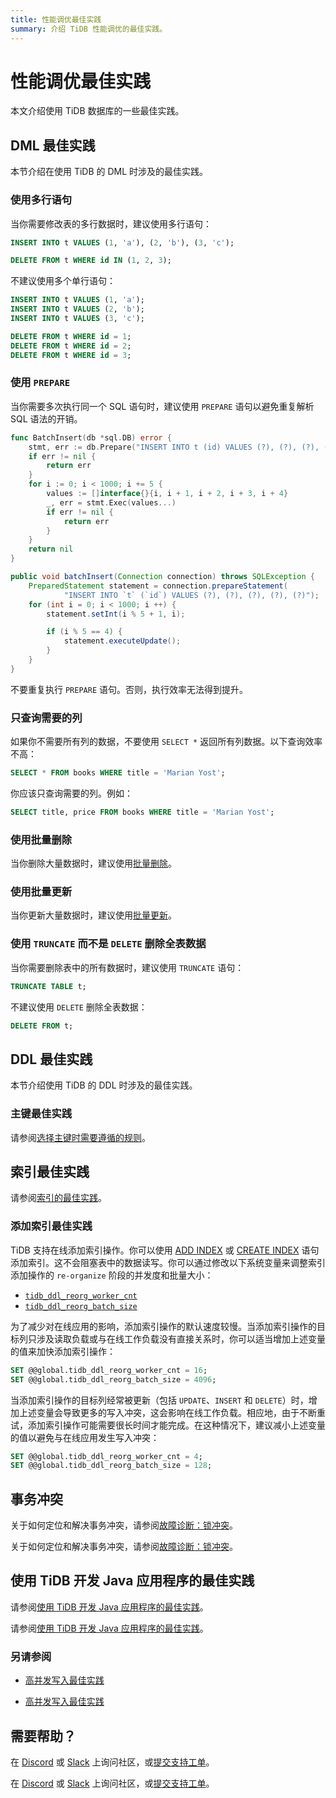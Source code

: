 ```yaml
---
title: 性能调优最佳实践
summary: 介绍 TiDB 性能调优的最佳实践。
---
```


# 性能调优最佳实践

本文介绍使用 TiDB 数据库的一些最佳实践。

## DML 最佳实践

本节介绍在使用 TiDB 的 DML 时涉及的最佳实践。

### 使用多行语句

当你需要修改表的多行数据时，建议使用多行语句：

```sql
INSERT INTO t VALUES (1, 'a'), (2, 'b'), (3, 'c');

DELETE FROM t WHERE id IN (1, 2, 3);
```

不建议使用多个单行语句：

```sql
INSERT INTO t VALUES (1, 'a');
INSERT INTO t VALUES (2, 'b');
INSERT INTO t VALUES (3, 'c');

DELETE FROM t WHERE id = 1;
DELETE FROM t WHERE id = 2;
DELETE FROM t WHERE id = 3;
```

### 使用 `PREPARE`

当你需要多次执行同一个 SQL 语句时，建议使用 `PREPARE` 语句以避免重复解析 SQL 语法的开销。

<SimpleTab>
<div label="Golang">

```go
func BatchInsert(db *sql.DB) error {
    stmt, err := db.Prepare("INSERT INTO t (id) VALUES (?), (?), (?), (?), (?)")
    if err != nil {
        return err
    }
    for i := 0; i < 1000; i += 5 {
        values := []interface{}{i, i + 1, i + 2, i + 3, i + 4}
        _, err = stmt.Exec(values...)
        if err != nil {
            return err
        }
    }
    return nil
}
```

</div>

<div label="Java">

```java
public void batchInsert(Connection connection) throws SQLException {
    PreparedStatement statement = connection.prepareStatement(
            "INSERT INTO `t` (`id`) VALUES (?), (?), (?), (?), (?)");
    for (int i = 0; i < 1000; i ++) {
        statement.setInt(i % 5 + 1, i);

        if (i % 5 == 4) {
            statement.executeUpdate();
        }
    }
}
```

</div>
</SimpleTab>

不要重复执行 `PREPARE` 语句。否则，执行效率无法得到提升。

### 只查询需要的列

如果你不需要所有列的数据，不要使用 `SELECT *` 返回所有列数据。以下查询效率不高：

```sql
SELECT * FROM books WHERE title = 'Marian Yost';
```

你应该只查询需要的列。例如：

```sql
SELECT title, price FROM books WHERE title = 'Marian Yost';
```

### 使用批量删除

当你删除大量数据时，建议使用[批量删除](/develop/dev-guide-delete-data.md#bulk-delete)。

### 使用批量更新

当你更新大量数据时，建议使用[批量更新](/develop/dev-guide-update-data.md#bulk-update)。

### 使用 `TRUNCATE` 而不是 `DELETE` 删除全表数据

当你需要删除表中的所有数据时，建议使用 `TRUNCATE` 语句：

```sql
TRUNCATE TABLE t;
```

不建议使用 `DELETE` 删除全表数据：

```sql
DELETE FROM t;
```

## DDL 最佳实践

本节介绍使用 TiDB 的 DDL 时涉及的最佳实践。

### 主键最佳实践

请参阅[选择主键时需要遵循的规则](/develop/dev-guide-create-table.md#guidelines-to-follow-when-selecting-primary-key)。

## 索引最佳实践

请参阅[索引的最佳实践](/develop/dev-guide-index-best-practice.md)。

### 添加索引最佳实践

TiDB 支持在线添加索引操作。你可以使用 [ADD INDEX](/sql-statements/sql-statement-add-index.md) 或 [CREATE INDEX](/sql-statements/sql-statement-create-index.md) 语句添加索引。这不会阻塞表中的数据读写。你可以通过修改以下系统变量来调整索引添加操作的 `re-organize` 阶段的并发度和批量大小：

* [`tidb_ddl_reorg_worker_cnt`](/system-variables.md#tidb_ddl_reorg_worker_cnt)
* [`tidb_ddl_reorg_batch_size`](/system-variables.md#tidb_ddl_reorg_batch_size)

为了减少对在线应用的影响，添加索引操作的默认速度较慢。当添加索引操作的目标列只涉及读取负载或与在线工作负载没有直接关系时，你可以适当增加上述变量的值来加快添加索引操作：

```sql
SET @@global.tidb_ddl_reorg_worker_cnt = 16;
SET @@global.tidb_ddl_reorg_batch_size = 4096;
```

当添加索引操作的目标列经常被更新（包括 `UPDATE`、`INSERT` 和 `DELETE`）时，增加上述变量会导致更多的写入冲突，这会影响在线工作负载。相应地，由于不断重试，添加索引操作可能需要很长时间才能完成。在这种情况下，建议减小上述变量的值以避免与在线应用发生写入冲突：

```sql
SET @@global.tidb_ddl_reorg_worker_cnt = 4;
SET @@global.tidb_ddl_reorg_batch_size = 128;
```

## 事务冲突

<CustomContent platform="tidb">

关于如何定位和解决事务冲突，请参阅[故障诊断：锁冲突](/troubleshoot-lock-conflicts.md)。

</CustomContent>

<CustomContent platform="tidb-cloud">

关于如何定位和解决事务冲突，请参阅[故障诊断：锁冲突](https://docs.pingcap.com/tidb/stable/troubleshoot-lock-conflicts)。

</CustomContent>

## 使用 TiDB 开发 Java 应用程序的最佳实践

<CustomContent platform="tidb">

请参阅[使用 TiDB 开发 Java 应用程序的最佳实践](/best-practices/java-app-best-practices.md)。

</CustomContent>

<CustomContent platform="tidb-cloud">

请参阅[使用 TiDB 开发 Java 应用程序的最佳实践](https://docs.pingcap.com/tidb/stable/java-app-best-practices)。

</CustomContent>

### 另请参阅

<CustomContent platform="tidb">

- [高并发写入最佳实践](/best-practices/high-concurrency-best-practices.md)

</CustomContent>

<CustomContent platform="tidb-cloud">

- [高并发写入最佳实践](https://docs.pingcap.com/tidb/stable/high-concurrency-best-practices)

</CustomContent>

## 需要帮助？

<CustomContent platform="tidb">

在 [Discord](https://discord.gg/DQZ2dy3cuc?utm_source=doc) 或 [Slack](https://slack.tidb.io/invite?team=tidb-community&channel=everyone&ref=pingcap-docs) 上询问社区，或[提交支持工单](/support.md)。

</CustomContent>

<CustomContent platform="tidb-cloud">

在 [Discord](https://discord.gg/DQZ2dy3cuc?utm_source=doc) 或 [Slack](https://slack.tidb.io/invite?team=tidb-community&channel=everyone&ref=pingcap-docs) 上询问社区，或[提交支持工单](https://tidb.support.pingcap.com/)。

</CustomContent>

